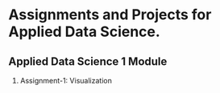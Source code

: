 # Assignments and Projects for Applied Data Science.

## Applied Data Science 1 Module 
1. Assignment-1: Visualization
